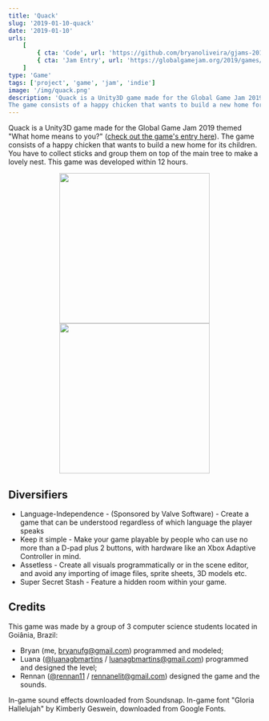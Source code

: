 ```yaml
---
title: 'Quack'
slug: '2019-01-10-quack'
date: '2019-01-10'
urls:
    [
        { cta: 'Code', url: 'https://github.com/bryanoliveira/gjams-2019-quack' }, 
        { cta: 'Jam Entry', url: 'https://globalgamejam.org/2019/games/quack' }
    ]
type: 'Game'
tags: ['project', 'game', 'jam', 'indie']
image: '/img/quack.png'
description: 'Quack is a Unity3D game made for the Global Game Jam 2019 themed "What home means to you?".
The game consists of a happy chicken that wants to build a new home for its children. You have to collect sticks and group them on top of the main tree to make a lovely nest. This game was developed within 12 hours.'
---
```


Quack is a Unity3D game made for the Global Game Jam 2019 themed "What home means to you?" ([check out the game's entry here](https://globalgamejam.org/2019/games/quack)).
The game consists of a happy chicken that wants to build a new home for its children. You have to collect sticks and group them on top of the main tree to make a lovely nest. This game was developed within 12 hours.

<div align="center">
 
<img src="https://ggj.s3.amazonaws.com/styles/game_sidebar__wide/featured_image/2019/01/263393/menu.png?itok=veRqhjix&timestamp=1548611925" width="300"/>
<img src="https://ggj.s3.amazonaws.com/styles/feature_image__wide/games/screenshots/ingame3_9.png?itok=Xuf3MZan&timestamp=1548611547" width="300"/>

</div>

## Diversifiers

-   Language-Independence - (Sponsored by Valve Software) - Create a game that can be understood regardless of which language the player speaks
-   Keep it simple - Make your game playable by people who can use no more than a D-pad plus 2 buttons, with hardware like an Xbox Adaptive Controller in mind.
-   Assetless - Create all visuals programmatically or in the scene editor, and avoid any importing of image files, sprite sheets, 3D models etc.
-   Super Secret Stash - Feature a hidden room within your game.

## Credits

This game was made by a group of 3 computer science students located in Goiânia, Brazil:

-   Bryan (me, bryanufg@gmail.com) programmed and modeled;
-   Luana ([@luanagbmartins](https://github.com/luanagbmartins) / luanagbmartins@gmail.com) programmed and designed the level;
-   Rennan ([@rennan11](https://github.com/rennan11) / rennanelit@gmail.com) designed the game and the sounds.

In-game sound effects downloaded from Soundsnap.
In-game font "Gloria Hallelujah" by Kimberly Geswein, downloaded from Google Fonts.
